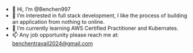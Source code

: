 - 👋 Hi, I’m @Benchen997
- 👀 I’m interested in full stack development, I like the process of building an application from nothing to online.
- 🌱 I’m currently learning AWS Certified Practitioner and Kubernates.
- 📫 Any job opportunity please reach me at: benchentravail2024@gmail.com
  

<!---
Benchen997/Benchen997 is a ✨ special ✨ repository because its `README.md` (this file) appears on your GitHub profile.
You can click the Preview link to take a look at your changes.
--->
